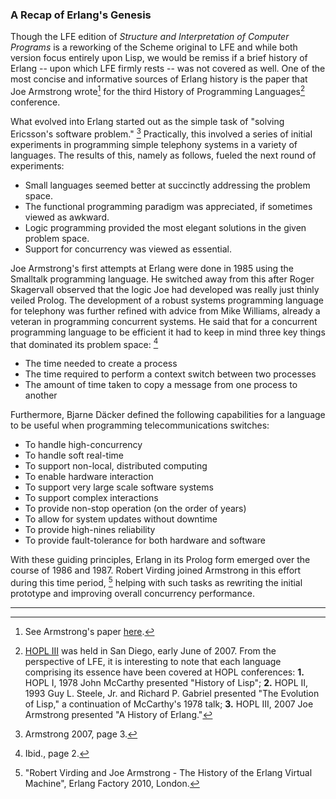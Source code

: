 ### A Recap of Erlang's Genesis

Though the LFE edition of *Structure and Interpretation of Computer Programs* is a reworking of the Scheme original to LFE and while both version focus entirely upon Lisp, we would be remiss if a brief history of Erlang -- upon which LFE firmly rests -- was not covered as well. One of the most concise and informative sources of Erlang history is the paper that Joe Armstrong wrote[^1] for the third History of Programming Languages[^2] conference.

What evolved into Erlang started out as the simple task of "solving Ericsson's software problem." [^3] Practically, this involved a series of initial experiments in programming simple telephony systems in a variety of languages. The results of this, namely as follows, fueled the next round of experiments:

* Small languages seemed better at succinctly addressing the problem space.
* The functional programming paradigm was appreciated, if sometimes viewed as awkward.
* Logic programming provided the most elegant solutions in the given problem space.
* Support for concurrency was viewed as essential.

Joe Armstrong's first attempts at Erlang were done in 1985 using the  Smalltalk programming language. He switched away from this after Roger Skagervall observed that the logic Joe had developed was really just thinly veiled Prolog. The development of a robust systems programming language for telephony was further refined with advice from Mike Williams, already a veteran in programming concurrent systems. He said that for a concurrent programming language to be efficient it had to keep in mind three key things that dominated its problem space: [^4]

* The time needed to create a process
* The time required to perform a context switch between two processes
* The amount of time taken to copy a message from one process to another

Furthermore, Bjarne Däcker defined the following capabilities for a language to be useful when programming telecommunications switches:

* To handle high-concurrency
* To handle soft real-time
* To support non-local, distributed computing
* To enable hardware interaction
* To support very large scale software systems
* To support complex interactions
* To provide non-stop operation (on the order of years)
* To allow for system updates without downtime
* To provide high-nines reliability
* To provide fault-tolerance for both hardware and software

With these guiding principles, Erlang in its Prolog form emerged over the course of 1986 and 1987. Robert Virding joined Armstrong in this effort during this time period, [^5] helping with such tasks as rewriting the initial prototype and improving overall concurrency performance.

----

[^1]: See Armstrong's paper [here](http://webcem01.cem.itesm.mx:8005/erlang/cd/downloads/hopl_erlang.pdf).

[^2]: [HOPL III](http://research.ihost.com/hopl/HOPL-III.html) was held in San Diego, early June of 2007. From the perspective of LFE, it is interesting to note that each language comprising its essence have been covered at HOPL conferences: **1.** HOPL I, 1978 John McCarthy presented "History of Lisp"; **2.** HOPL II, 1993 Guy L. Steele, Jr. and Richard P. Gabriel presented "The Evolution of Lisp," a continuation of McCarthy's 1978 talk; **3.** HOPL III, 2007 Joe Armstrong presented "A History of Erlang."

[^3]: Armstrong 2007, page 3.

[^4]: Ibid., page 2.

[^5]: "Robert Virding and Joe Armstrong - The History of the Erlang Virtual Machine", Erlang Factory 2010, London.
